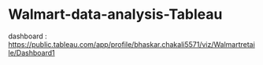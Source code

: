 # Walmart-data-analysis-Tableau
dashboard : https://public.tableau.com/app/profile/bhaskar.chakali5571/viz/Walmartretaile/Dashboard1
